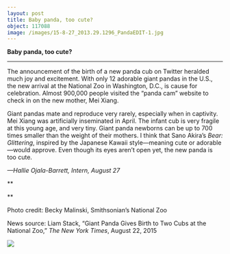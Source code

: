 ```yaml
---
layout: post
title: Baby panda, too cute?
object: 117088
image: /images/15-8-27_2013.29.1296_PandaEDIT-1.jpg
---
```

**Baby panda, too cute?**

****

The announcement of the birth of a new panda cub on Twitter heralded much joy and excitement. With only 12 adorable giant pandas in the U.S., the new arrival at the National Zoo in Washington, D.C., is cause for celebration. Almost 900,000 people visited the “panda cam” website to check in on the new mother, Mei Xiang. 

Giant pandas mate and reproduce very rarely, especially when in captivity. Mei Xiang was artificially inseminated in April. The infant cub is very fragile at this young age, and very tiny. Giant panda newborns can be up to 700 times smaller than the weight of their mothers. I think that Sano Akira’s *Bear: Glittering*, inspired by the Japanese Kawaii style—meaning cute or adorable—would approve. Even though its eyes aren’t open yet, the new panda is too cute.

*—Hallie Ojala-Barrett, Intern, August 27*

**

**

Photo credit: Becky Malinski, Smithsonian’s National Zoo

News source: Liam Stack, “Giant Panda Gives Birth to Two Cubs at the National Zoo,” *The New York Times*, August 22, 2015



![]({{siteurl.base}}/images/15-8-27_2013.29.1296_PandaEDIT-1.jpg)
